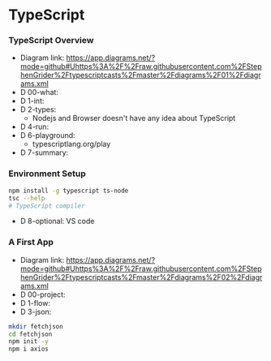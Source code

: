# TypeScript

### TypeScript Overview
* Diagram link: https://app.diagrams.net/?mode=github#Uhttps%3A%2F%2Fraw.githubusercontent.com%2FStephenGrider%2Ftypescriptcasts%2Fmaster%2Fdiagrams%2F01%2Fdiagrams.xml
* D 00-what:
* D 1-int:
* D 2-types:
  * Nodejs and Browser doesn't have any idea about TypeScript
* D 4-run:
* D 6-playground:
  * typescriptlang.org/play
* D 7-summary:

### Environment Setup
```sh
npm install -g typescript ts-node
tsc --help
# TypeScript compiler
```
* D 8-optional: VS code

### A First App
* Diagram link: https://app.diagrams.net/?mode=github#Uhttps%3A%2F%2Fraw.githubusercontent.com%2FStephenGrider%2Ftypescriptcasts%2Fmaster%2Fdiagrams%2F02%2Fdiagrams.xml
* D 00-project:
* D 1-flow:
* D 3-json:
```sh
mkdir fetchjson
cd fetchjson
npm init -y
npm i axios
```